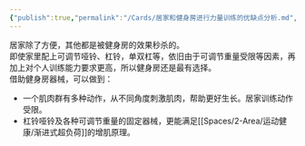 ```yaml
---
{"publish":true,"permalink":"/Cards/居家和健身房进行力量训练的优缺点分析.md","title":"居家和健身房进行力量训练的优缺点分析","created":"2022-12-03","modified":"2023-03-14","published":"2025-07-29T23:04:05.914+08:00","cssclasses":""}
---
```



居家除了方便，其他都是被健身房的效果秒杀的。  
即使家里配上可调节哑铃、杠铃，单双杠等，依旧由于可调节重量受限等因素，再加上对个人训练能力要求更高，所以健身房还是最有选择。  
借助健身房器械，可以做到：

- 一个肌肉群有多种动作，从不同角度刺激肌肉，帮助更好生长。居家训练动作受限。
- 杠铃哑铃及各种可调节重量的固定器械，更能满足[[Spaces/2-Area/运动健康/渐进式超负荷]]的增肌原理。